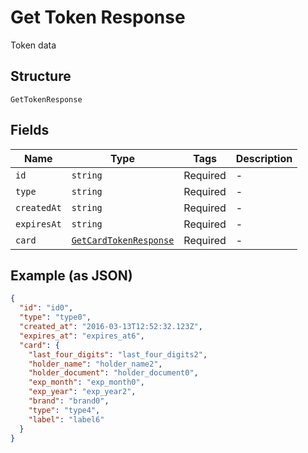 
# Get Token Response

Token data

## Structure

`GetTokenResponse`

## Fields

| Name | Type | Tags | Description |
|  --- | --- | --- | --- |
| `id` | `string` | Required | - |
| `type` | `string` | Required | - |
| `createdAt` | `string` | Required | - |
| `expiresAt` | `string` | Required | - |
| `card` | [`GetCardTokenResponse`](../../doc/models/get-card-token-response.md) | Required | - |

## Example (as JSON)

```json
{
  "id": "id0",
  "type": "type0",
  "created_at": "2016-03-13T12:52:32.123Z",
  "expires_at": "expires_at6",
  "card": {
    "last_four_digits": "last_four_digits2",
    "holder_name": "holder_name2",
    "holder_document": "holder_document0",
    "exp_month": "exp_month0",
    "exp_year": "exp_year2",
    "brand": "brand0",
    "type": "type4",
    "label": "label6"
  }
}
```

